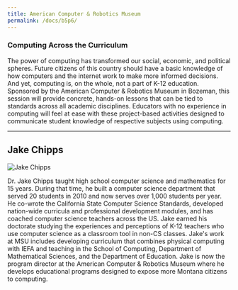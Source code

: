```yaml
---
title: American Computer & Robotics Museum
permalink: /docs/b5p6/
---
```


### Computing Across the Curriculum

The power of computing has transformed our social, economic, and political spheres. Future citizens of this country should have a basic knowledge of how computers and the internet work to make more informed decisions. And yet, computing is, on the whole, not a part of K-12 education. Sponsored by the American Computer & Robotics Museum in Bozeman, this session will provide concrete, hands-on lessons that can be tied to standards across all academic disciplines. Educators with no experience in computing will feel at ease with these project-based activities designed to communicate student knowledge of respective subjects using computing.

***

## Jake Chipps

![Jake Chipps](../tuesday/breakout5/images/chipps.jpg)

Dr. Jake Chipps taught high school computer science and mathematics for 15 years. During that time, he built a computer science department that served 20 students in 2010 and now serves over 1,000 students per year. He co-wrote the California State Computer Science Standards, developed nation-wide curricula and professional development modules, and has coached computer science teachers across the US. Jake earned his doctorate studying the experiences and perceptions of K-12 teachers who use computer science as a classroom tool in non-CS classes. Jake's work at MSU includes developing curriculum that combines physical computing with IEFA and teaching in the School of Computing, Department of Mathematical Sciences, and the Department of Education. Jake is now the program director at the American Computer & Robotics Museum where he develops educational programs designed to expose more Montana citizens to computing.